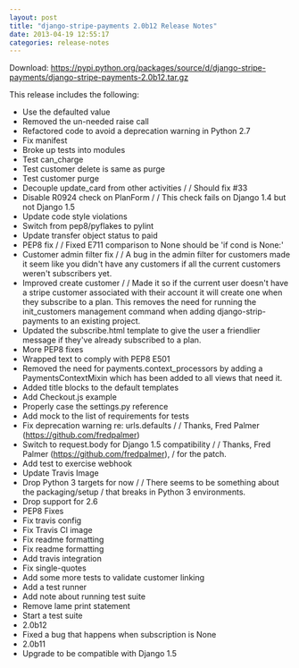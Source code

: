 ```yaml
---
layout: post
title: "django-stripe-payments 2.0b12 Release Notes"
date: 2013-04-19 12:55:17
categories: release-notes
---
```


Download: <https://pypi.python.org/packages/source/d/django-stripe-payments/django-stripe-payments-2.0b12.tar.gz>

This release includes the following:

* Use the defaulted value
* Removed the un-needed raise call
* Refactored code to avoid a deprecation warning in Python 2.7
* Fix manifest
* Broke up tests into modules
* Test can_charge
* Test customer delete is same as purge
* Test customer purge
* Decouple update_card from other activities /  / Should fix #33
* Disable R0924 check on PlanForm /  / This check fails on Django 1.4 but not Django 1.5
* Update code style violations
* Switch from pep8/pyflakes to pylint
* Update transfer object status to paid
* PEP8 fix /  / Fixed E711 comparison to None should be 'if cond is None:'
* Customer admin filter fix /  / A bug in the admin filter for customers made it seem like you didn't have any customers if all the current customers weren't subscribers yet.
* Improved create customer /  / Made it so if the current user doesn't have a stripe customer associated with their account it will create one when they subscribe to a plan. This removes the need for running the init_customers management command when adding django-strip-payments to an existing project.
* Updated the subscribe.html template to give the user a friendlier message if they've already subscribed to a plan.
* More PEP8 fixes
* Wrapped text to comply with PEP8 E501
* Removed the need for payments.context_processors by adding a PaymentsContextMixin which has been added to all views that need it.
* Added title blocks to the default templates
* Add Checkout.js example
* Properly case the settings.py reference
* Add mock to the list of requirements for tests
* Fix deprecation warning re: urls.defaults /  / Thanks, Fred Palmer (https://github.com/fredpalmer)
* Switch to request.body for Django 1.5 compatibility /  / Thanks, Fred Palmer (https://github.com/fredpalmer), / for the patch.
* Add test to exercise webhook
* Update Travis Image
* Drop Python 3 targets for now /  / There seems to be something about the packaging/setup / that breaks in Python 3 environments.
* Drop support for 2.6
* PEP8 Fixes
* Fix travis config
* Fix Travis CI image
* Fix readme formatting
* Fix readme formatting
* Add travis integration
* Fix single-quotes
* Add some more tests to validate customer linking
* Add a test runner
* Add note about running test suite
* Remove lame print statement
* Start a test suite
* 2.0b12
* Fixed a bug that happens when subscription is None
* 2.0b11
* Upgrade to be compatible with Django 1.5
